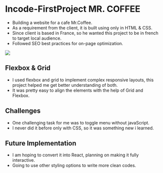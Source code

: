 # Incode-FirstProject MR. COFFEE
- Building a website for a cafe Mr.Coffee.
- As a requirement from the client, it is built using only in HTML & CSS.
- Since client is based in France, so he wanted this project to be in french to target local audience.
- Followed SEO best practices for on-page optimization. 

![](Assets/mrcoffeewebpage.png)

## Flexbox & Grid
- I used flexbox and grid to implement complex responsive layouts, this project helped me get better understanding of both.
- It was pretty easy to align the elements with the help of Grid and Flexbox.

## Challenges
- One challenging task for me was to toggle menu without javaScript.
- I never did it before only with CSS, so it was something new i learned.

## Future Implementation
- I am hoping to convert it into React, planning on making it fully interactive.
- Going to use other styling options to write more clean codes.
